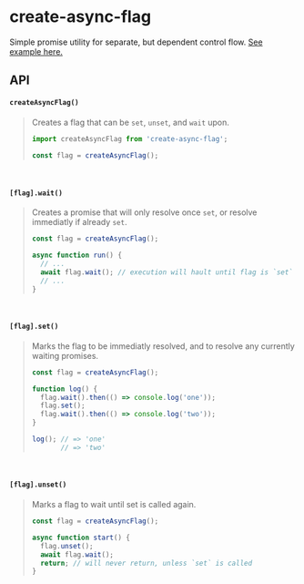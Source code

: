 # create-async-flag

Simple promise utility for separate, but dependent control flow. [See example here.](https://stackblitz.com/edit/create-async-flag)

## API

#### `createAsyncFlag()`

> Creates a flag that can be `set`, `unset`, and `wait` upon.
> ```js
> import createAsyncFlag from 'create-async-flag';
>  
> const flag = createAsyncFlag();
> ```
<br>

#### `[flag].wait()`

> Creates a promise that will only resolve once `set`, or resolve immediatly if already `set`. 
> ```js
> const flag = createAsyncFlag();
> 
> async function run() {
>   // ...
>   await flag.wait(); // execution will hault until flag is `set`
>   // ...
> }
> ```
<br>

#### `[flag].set()`

> Marks the flag to be immediatly resolved, and to resolve any currently waiting promises.
> ```js
> const flag = createAsyncFlag();
> 
> function log() {
>   flag.wait().then(() => console.log('one'));
>   flag.set();
>   flag.wait().then(() => console.log('two'));
> }
> 
> log(); // => 'one'
>        // => 'two'
<br>

#### `[flag].unset()`

> Marks a flag to wait until set is called again.
> ```js
> const flag = createAsyncFlag();
> 
> async function start() {
>   flag.unset();
>   await flag.wait();
>   return; // will never return, unless `set` is called
> }
